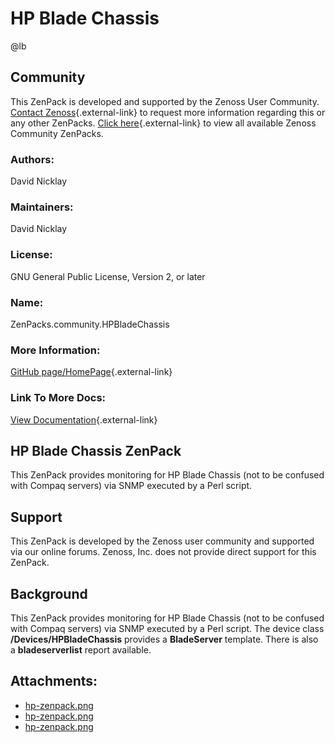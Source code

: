 # HP Blade Chassis

@lb[](img/zenpack-hp-zenpack.png)

## Community

This ZenPack is developed and supported by the Zenoss User Community.
[Contact Zenoss](https://tryit.zenoss.com/zenpack-contact/){.external-link} to
request more information regarding this or any other ZenPacks. [Click here](https://zenoss.com/product/zenpacks?f%5B0%5D=im_field_zenpack_category:1021){.external-link} to
view all available Zenoss Community ZenPacks.

### Authors:

David Nicklay

### Maintainers:

David Nicklay

### License:

GNU General Public License, Version 2, or later

### Name:

ZenPacks.community.HPBladeChassis

### More Information:

[GitHub page/HomePage](http://community.zenoss.org/docs/DOC-4694){.external-link}

### Link To More Docs:

[View Documentation](http://community.zenoss.org/docs/DOC-4694){.external-link}

## HP Blade Chassis ZenPack

This ZenPack provides monitoring for HP Blade Chassis (not to be
confused with Compaq servers) via SNMP executed by a Perl script.

## Support

This ZenPack is developed by the Zenoss user community and supported via
our online forums. Zenoss, Inc. does not provide direct support for this
ZenPack.

## Background

This ZenPack provides monitoring for HP Blade Chassis (not to be
confused with Compaq servers) via SNMP executed by a Perl script. The
device class **/Devices/HPBladeChassis** provides a **BladeServer**
template. There is also a **bladeserverlist** report available.

## Attachments:

-   [hp-zenpack.png](img/zenpack-hp-zenpack.png)
-   [hp-zenpack.png](img/zenpack-hp-zenpack.png)
-   [hp-zenpack.png](img/zenpack-hp-zenpack.png)

